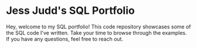 # Jess Judd's SQL Portfolio

Hey, welcome to my SQL portfolio! This code repository showcases some of the SQL code I've written. Take your time to browse through the examples. If you have any questions, feel free to reach out.
